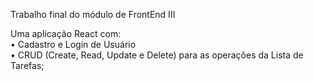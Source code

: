 Trabalho final do módulo de FrontEnd III

Uma aplicação React com:</br>
• Cadastro e Login de Usuário</br>
• CRUD (Create, Read, Update e Delete) para as operações da Lista de Tarefas;
